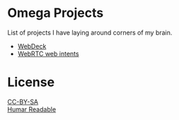 # Omega Projects

List of projects I have laying around corners of my brain.

* [WebDeck](../../issues/1)
* [WebRTC web intents](../../issues/2)

# License

[CC-BY-SA](https://creativecommons.org/licenses/by-sa/4.0/legalcode)  
[Humar Readable](https://creativecommons.org/licenses/by-sa/4.0/)
